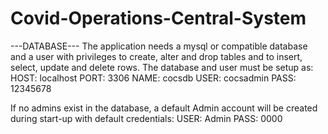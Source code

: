 # Covid-Operations-Central-System

---DATABASE---
The application needs a mysql or compatible database and a user with privileges to create, alter and drop tables and to insert, select, update and delete rows.
The database and user must be setup as:
HOST: localhost
PORT: 3306
NAME: cocsdb
USER: cocsadmin
PASS: 12345678

If no admins exist in the database, a default Admin account will be created during start-up with default credentials:
USER: Admin
PASS: 0000
